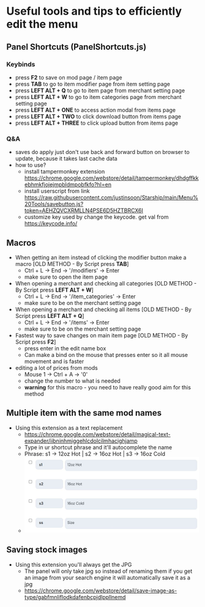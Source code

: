# Useful tools and tips to efficiently edit the menu

## Panel Shortcuts (PanelShortcuts.js)
### Keybinds
- press **F2** to save on mod page / item page
- press **TAB** to go to item modifier page from item setting page
- press **LEFT ALT + Q** to go to item page from merchant setting page
- press **LEFT ALT + W** to go to item categories page from merchant setting page
- press **LEFT ALT + ONE** to access action modal from items page 
- press **LEFT ALT + TWO** to click download button from items page
- press **LEFT ALT + THREE** to click upload button from items page
### Q&A
* saves do apply just don't use back and forward button on browser to update, because it takes last cache data
* how to use?
  - install tampermonkey extension https://chrome.google.com/webstore/detail/tampermonkey/dhdgffkkebhmkfjojejmpbldmpobfkfo?hl=en
  - install userscript from link https://raw.githubusercontent.com/justinsoon/Starship/main/Menu%20Tools/savebutton.js?token=AEHZQVCXRMLLN4PSE6D5HZTBRCX6I
  - customize key used by change the keycode. get val from https://keycode.info/

## Macros
* When getting an item instead of clicking the modifier button make a macro [OLD METHOD - By Script press **TAB**]
  - Ctrl + L -> End -> '/modifiers' -> Enter
  - make sure to open the item page
* When opening a merchant and checking all categories [OLD METHOD - By Script press **LEFT ALT + W**]
  - Ctrl + L -> End -> '/item_categories' -> Enter
  - make sure to be on the merchant setting page
* When opening a merchant and checking all items [OLD METHOD - By Script press **LEFT ALT + Q**]
  - Ctrl + L -> End -> '/items' -> Enter
  - make sure to be on the merchant setting page
* Fastest way to save changes on main item page [OLD METHOD - By Script press **F2**]
  - press enter in the edit name box
  - Can make a bind on the mouse that presses enter so it all mouse movement and is faster
* editing a lot of prices from mods
  - Mouse 1 -> Ctrl + A -> '0'
  - change the number to what is needed
  - **warning** for this macro - you need to have really good aim for this method

## Multiple item with the same mod names
* Using this extension as a text replacement
  - https://chrome.google.com/webstore/detail/magical-text-expander/iibninhmiggehlcdolcilmhacighjamp
  - Type in ur shortcut phrase and it'll autocomplete the name
  - Phrase: s1 -> 12oz Hot | s2 -> 16oz Hot | s3 -> 16oz Cold
  - ![iamge](https://github.com/justinsoon/Starship/blob/main/images/textreplacement.jpg)
## Saving stock images
* Using this extension you'll always get the JPG
  - The panel will only take jpg so instead of renaming them if you get an image from your search engine it will automatically save it as a jpg
  - https://chrome.google.com/webstore/detail/save-image-as-type/gabfmnliflodkdafenbcpjdlppllnemd
